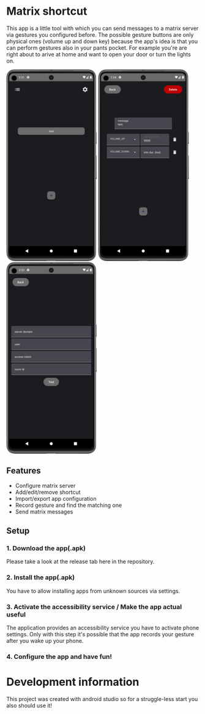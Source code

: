 # Matrix shortcut
This app is a little tool with which you can send messages to a matrix server via gestures you configured before. The possible gesture buttons are only physical ones (volume up and down key) because the app's idea is that you can perform gestures also in your pants pocket. For example you're are right about to arive at home and want to open your door or turn the lights on.

<img src="doc/main.png" height="500"/> <img src="doc/entry.png" height="500"/> <img src="doc/settings.png" height="500"/>

## Features
- Configure matrix server
- Add/edit/remove shortcut
- Import/export app configuration
- Record gesture and find the matching one
- Send matrix messages

## Setup
### 1. Download the app(.apk)
Please take a look at the release tab here in the repository.
### 2. Install the app(.apk)
You have to allow installing apps from unknown sources via settings.
### 3. Activate the accessibility service / Make the app actual useful
The application provides an accessibility service you have to activate phone settings. 
Only with this step it's possible that the app records your gesture after you wake up your phone.
### 4. Configure the app and have fun!

# Development information
This project was created with android studio so for a struggle-less start you also should use it!